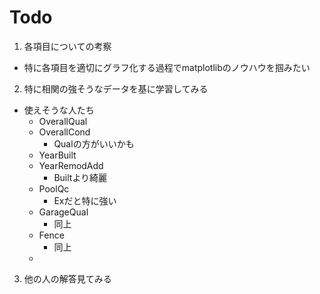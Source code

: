 # Todo

1. 各項目についての考察
  - 特に各項目を適切にグラフ化する過程でmatplotlibのノウハウを掴みたい 

2. 特に相関の強そうなデータを基に学習してみる
  - 使えそうな人たち
    - OverallQual
    - OverallCond
      - Qualの方がいいかも
    - YearBuilt
    - YearRemodAdd
      - Builtより綺麗
    - PoolQc
      - Exだと特に強い
    - GarageQual
      - 同上
    - Fence
      - 同上
    - 

3. 他の人の解答見てみる
